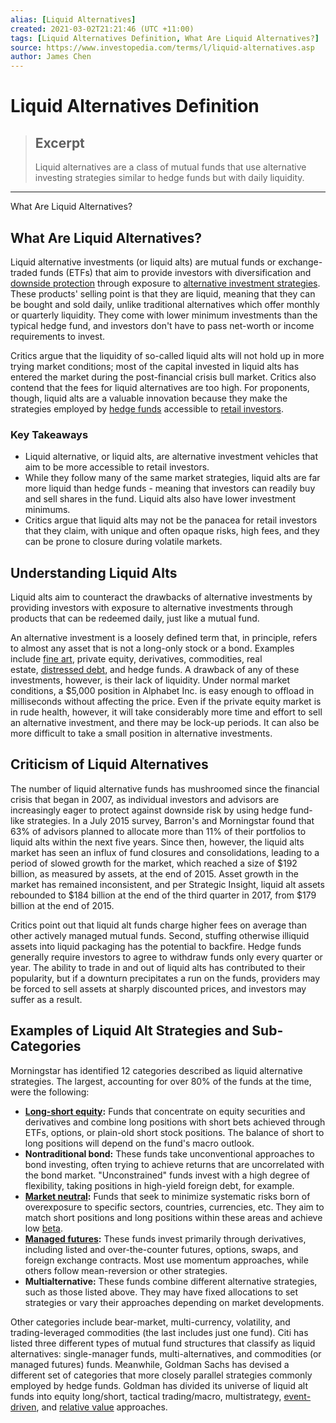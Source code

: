 ```yaml
---
alias: [Liquid Alternatives]
created: 2021-03-02T21:21:46 (UTC +11:00)
tags: [Liquid Alternatives Definition, What Are Liquid Alternatives?]
source: https://www.investopedia.com/terms/l/liquid-alternatives.asp
author: James Chen
---
```


# Liquid Alternatives Definition

> ## Excerpt
> Liquid alternatives are a class of mutual funds that use alternative investing strategies similar to hedge funds but with daily liquidity.

---

What Are Liquid Alternatives?
## What Are Liquid Alternatives?

Liquid alternative investments (or liquid alts) are mutual funds or exchange-traded funds (ETFs) that aim to provide investors with diversification and [downside protection](https://www.investopedia.com/terms/d/downside-protection.asp) through exposure to [alternative investment strategies](https://www.investopedia.com/terms/a/alternative_investment.asp). These products' selling point is that they are liquid, meaning that they can be bought and sold daily, unlike traditional alternatives which offer monthly or quarterly liquidity. They come with lower minimum investments than the typical hedge fund, and investors don't have to pass net-worth or income requirements to invest. 

Critics argue that the liquidity of so-called liquid alts will not hold up in more trying market conditions; most of the capital invested in liquid alts has entered the market during the post-financial crisis bull market. Critics also contend that the fees for liquid alternatives are too high. For proponents, though, liquid alts are a valuable innovation because they make the strategies employed by [hedge funds](https://www.investopedia.com/terms/h/hedgefund.asp) accessible to [retail investors](https://www.investopedia.com/terms/r/retailinvestor.asp). 

### Key Takeaways

-   Liquid alternative, or liquid alts, are alternative investment vehicles that aim to be more accessible to retail investors.
-   While they follow many of the same market strategies, liquid alts are far more liquid than hedge funds - meaning that investors can readily buy and sell shares in the fund. Liquid alts also have lower investment minimums.
-   Critics argue that liquid alts may not be the panacea for retail investors that they claim, with unique and often opaque risks, high fees, and they can be prone to closure during volatile markets.

## Understanding Liquid Alts

Liquid alts aim to counteract the drawbacks of alternative investments by providing investors with exposure to alternative investments through products that can be redeemed daily, just like a mutual fund.

An alternative investment is a loosely defined term that, in principle, refers to almost any asset that is not a long-only stock or a bond. Examples include [fine art](https://www.investopedia.com/articles/pf/08/fine-art.asp), private equity, derivatives, commodities, real estate, [distressed debt](https://www.investopedia.com/terms/d/distressedsecurities.asp), and hedge funds. A drawback of any of these investments, however, is their lack of liquidity. Under normal market conditions, a $5,000 position in Alphabet Inc. is easy enough to offload in milliseconds without affecting the price. Even if the private equity market is in rude health, however, it will take considerably more time and effort to sell an alternative investment, and there may be lock-up periods. It can also be more difficult to take a small position in alternative investments.

## Criticism of Liquid Alternatives

The number of liquid alternative funds has mushroomed since the financial crisis that began in 2007, as individual investors and advisors are increasingly eager to protect against downside risk by using hedge fund-like strategies. In a July 2015 survey, Barron's and Morningstar found that 63% of advisors planned to allocate more than 11% of their portfolios to liquid alts within the next five years. Since then, however, the liquid alts market has seen an influx of fund closures and consolidations, leading to a period of slowed growth for the market, which reached a size of $192 billion, as measured by assets, at the end of 2015. Asset growth in the market has remained inconsistent, and per Strategic Insight, liquid alt assets rebounded to $184 billion at the end of the third quarter in 2017, from $179 billion at the end of 2015.

Critics point out that liquid alt funds charge higher fees on average than other actively managed mutual funds. Second, stuffing otherwise illiquid assets into liquid packaging has the potential to backfire. Hedge funds generally require investors to agree to withdraw funds only every quarter or year. The ability to trade in and out of liquid alts has contributed to their popularity, but if a downturn precipitates a run on the funds, providers may be forced to sell assets at sharply discounted prices, and investors may suffer as a result.

## Examples of Liquid Alt Strategies and Sub-Categories

Morningstar has identified 12 categories described as liquid alternative strategies. The largest, accounting for over 80% of the funds at the time, were the following:

-   **[Long-short equity](https://www.investopedia.com/terms/l/long-shortequity.asp):** Funds that concentrate on equity securities and derivatives and combine long positions with short bets achieved through ETFs, options, or plain-old short stock positions. The balance of short to long positions will depend on the fund's macro outlook.
-   **Nontraditional bond:** These funds take unconventional approaches to bond investing, often trying to achieve returns that are uncorrelated with the bond market. "Unconstrained" funds invest with a high degree of flexibility, taking positions in high-yield foreign debt, for example.
-   **[Market neutral](https://www.investopedia.com/terms/m/marketneutral.asp):** Funds that seek to minimize systematic risks born of overexposure to specific sectors, countries, currencies, etc. They aim to match short positions and long positions within these areas and achieve low [beta](https://www.investopedia.com/terms/b/beta.asp).
-   **[Managed futures](https://www.investopedia.com/terms/m/managed-futures.asp):** These funds invest primarily through derivatives, including listed and over-the-counter futures, options, swaps, and foreign exchange contracts. Most use momentum approaches, while others follow mean-reversion or other strategies.
-   **Multialternative:** These funds combine different alternative strategies, such as those listed above. They may have fixed allocations to set strategies or vary their approaches depending on market developments.

Other categories include bear-market, multi-currency, volatility, and trading-leveraged commodities (the last includes just one fund). Citi has listed three different types of mutual fund structures that classify as liquid alternatives: single-manager funds, multi-alternatives, and commodities (or managed futures) funds. Meanwhile, Goldman Sachs has devised a different set of categories that more closely parallel strategies commonly employed by hedge funds. Goldman has divided its universe of liquid alt funds into equity long/short, tactical trading/macro, multistrategy, [event-driven](https://www.investopedia.com/terms/e/eventdriven.asp), and [relative value](https://www.investopedia.com/terms/r/relativevalue-funds.asp) approaches.
